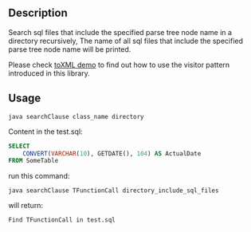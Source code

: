 ## Description
Search sql files that include the specified parse tree node name in a directory recursively, 
The name of all sql files that include the specified parse tree node name will be printed.

Please check [toXML demo](./visitors) to find out how to use the visitor pattern introduced in this library.

## Usage
`java searchClause class_name directory`


Content in the test.sql:
```sql
SELECT
    CONVERT(VARCHAR(10), GETDATE(), 104) AS ActualDate 
FROM SomeTable
```

run this command:

`java searchClause TFunctionCall directory_include_sql_files`

will return:

`Find TFunctionCall in test.sql`


